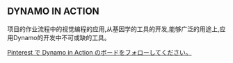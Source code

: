 

## DYNAMO IN ACTION

项目的作业流程中的视觉编程的应用,从基因学的工具的开发,能够广泛的用途上,应用Dynamo的开发中不可或缺的工具。

[Pinterest で Dynamo in Action のボードをフォローしてください。](http://www.pinterest.com/modelabnyc/dynamo-in-action/)

